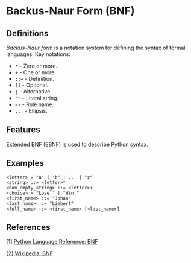 # Backus-Naur Form (BNF)

## Definitions
*Backus-Naur form* is a notation system for defining the syntax of formal languages. Key notations:

- `*` - Zero or more.
- `+` - One or more.
- `::=` - Definition.
- `[]` - Optional.
- `|` - Alternative.
- `""` - Literal string.
- `<>` - Rule name.
- `...` - Ellipsis.

## Features
Extended BNF (EBNF) is used to describe Python syntax.

## Examples
```
<letter> = "a" | "b" | ... | "z"
<string> ::= <letter>*
<non_empty_string> ::= <letter>+
<choice> = "Lose." | "Win."
<first_name> ::= "Johan"
<last_name> ::= "Liebert"
<full_name> ::= <first_name> [<last_name>]
```

## References
[1] [Python Language Reference: BNF](https://docs.python.org/3/reference/introduction.html#notation)

[2] [Wikipedia: BNF](https://en.wikipedia.org/wiki/Backus%E2%80%93Naur_form)